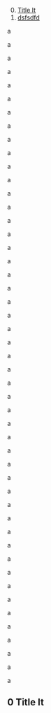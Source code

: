0. [Title It](#0-Title-It)
1. [dsfsdfd](#title-it)

a

a

a

a

a

a

a

a

a



a

a

a


a

a

a

a

a

a

a

a

a

a

a

a

a

a

a



a

a

a

a

a

a

a

a

a

a

a

a

a

a

a

a

a

a

a

a

a

a

## 0 Title It



